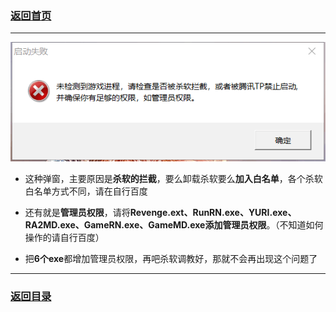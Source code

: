 ### [返回首页](./Home)

***

![](./jiaocheng1.png)

- 这种弹窗，主要原因是**杀软的拦截**，要么卸载杀软要么**加入白名单**，各个杀软白名单方式不同，请在自行百度

- 还有就是**管理员权限**，请将**Revenge.ext、RunRN.exe、YURI.exe、RA2MD.exe、GameRN.exe、GameMD.exe****添加****管理员权限**。（不知道如何操作的请自行百度）

- 把**6个exe**都增加管理员权限，再吧杀软调教好，那就不会再出现这个问题了





***

### [返回目录](./常见问题指南)

